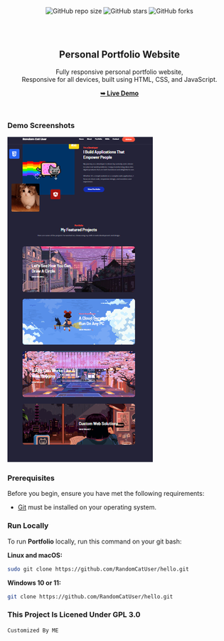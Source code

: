 <div align="center">

  ![GitHub repo size](https://img.shields.io/github/repo-size/RandomCatUser/hello)
  ![GitHub stars](https://img.shields.io/github/stars/RandomCatUser/hello?style=social)
  ![GitHub forks](https://img.shields.io/github/forks/RandomCatUser/hello?style=social)

  <br />
  <br />

  <h2 align="center">Personal Portfolio Website</h2>

  Fully responsive personal portfolio website, <br />Responsive for all devices, built using HTML, CSS, and JavaScript.

  <a href="https://randomcatuser.github.io/hello"><strong>➥ Live Demo</strong></a>

</div>

<br />

### Demo Screenshots

![Portfolio Desktop Demo](./readme-images/image.png "Desktop Demo")

### Prerequisites

Before you begin, ensure you have met the following requirements:

* [Git](https://git-scm.com/downloads "Download Git") must be installed on your operating system.

### Run Locally

To run **Portfolio** locally, run this command on your git bash:

**Linux and macOS:**

```bash
sudo git clone https://github.com/RandomCatUser/hello.git
```
**Windows 10 or 11:**
```bash
git clone https://github.com/RandomCatUser/hello.git
```
### This Project Is Licened Under GPL 3.0
```bash
Customized By ME
```
